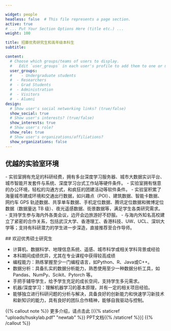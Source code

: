 ```yaml
---

widget: people
headless: false  # This file represents a page section.
active: true
# ... Put Your Section Options Here (title etc.) ...
weight: 100

title: 招募优秀研究生和高年级本科生
subtitle:

content:
  # Choose which groups/teams of users to display.
  #   Edit `user_groups` in each user's profile to add them to one or more of these groups.
  user_groups:
  #    - Undergraduate students
  #  - Researchers
  #  - Grad Students
  #  - Administration
  #  - Visitors
  #  - Alumni
design:
  # Show user's social networking links? (true/false)
  show_social: true
  # Show user's interests? (true/false)
  show_interests: true
  # Show user's role?
  show_role: true
  # Show user's organizations/affiliations?
  show_organizations: false
---
```


## 优越的实验室环境
<p align="left">
- 实验室拥有充足的科研经费，拥有多台深度学习服务器、城市大数据实训平台、城市智能开发套件与系统、深度学习台式工作站等硬件条件。
- 实验室拥有惬意的办公环境，轻松的沟通方式，和疯狂的团建活动等软件条件。
- 实验室积累了海量城市建成环境和交通出行数据，如兴趣点（POI）、建筑数据、智能卡数据、网约车 GPS 轨迹数据、共享单车数据、手机定位数据、腾讯定位数据和微博定位数据（数据量达 TB 级）、夜光遥感数据、街景数据等，满足学生各类研究需求。
- 支持学生参与海内外各类会议，边开会边旅游好不舒服。
- 与海内外知名高校建立了紧密的合作关系，包括武汉大学、香港理工、香港科技、UW、UCL、深圳大学等；支持有科研潜力的学生进一步深造，直接推荐至合作导师。
</p>
## 欢迎优秀硕士研究生

- 计算机、数据科学、地理信息系统、遥感、城市科学或相关学科背景或经验
- 本科期间成绩优异，尤其在专业课程中获得较高成绩
- 编程能力：熟练掌握至少一门编程语言，如Python、R、Java或C++。
- 数据分析：具备扎实的数据分析能力，熟悉使用至少一种数据分析工具，如Pandas、NumPy、Scikit、Pytorch 等。
- 手把手辅导学生，给予学生充足的成长空间，支持学生多元需求。
- 机器/深度学习：理解机器学习的基本原理，并有一定的相关项目经验。
- 能够独立进行科研问题的分析与解决，具备良好的创新能力和快速学习新技术和新知识的能力，具有良好的团队合作精神，能够自我驱动与控制。

{{% callout note %}}
更多介绍，请点击此 [{{% staticref "uploads/huskylab.pdf" "newtab" %}} PPT文档{{% /staticref %}}]
{{% /callout %}}

